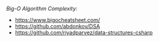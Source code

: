*Big-O Algorithm Complexity:*
- https://www.bigocheatsheet.com/
- https://github.com/abdonkov/DSA
- https://github.com/riyadparvez/data-structures-csharp
